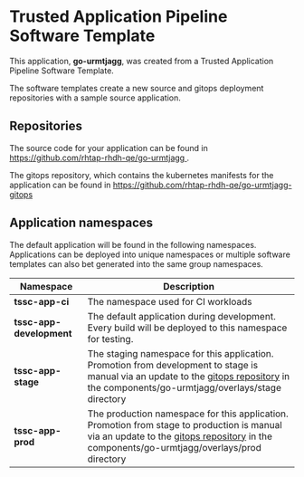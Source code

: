 # Trusted Application Pipeline Software Template

This application, **go-urmtjagg**, was created from a Trusted Application Pipeline Software Template.

The software templates create a new source and gitops deployment repositories with a sample source application. 

## Repositories

The source code for your application can be found in [https://github.com/rhtap-rhdh-qe/go-urmtjagg ](https://github.com/rhtap-rhdh-qe/go-urmtjagg ).
 
The gitops repository, which contains the kubernetes manifests for the application can be found in 
[https://github.com/rhtap-rhdh-qe/go-urmtjagg-gitops ](https://github.com/rhtap-rhdh-qe/go-urmtjagg-gitops ) 

## Application namespaces 

The default application will be found in the following namespaces. Applications can be deployed into unique namespaces or multiple software templates can also bet generated into the same group namespaces.  

|  Namespace   |  Description   |  
| -------- | -------- |
| **tssc-app-ci** | The namespace used for CI workloads |
| **tssc-app-development** | The default application during development. Every build will be deployed to this namespace for testing. |
| **tssc-app-stage** | The staging namespace for this application. Promotion from development to stage is manual via an update to the [gitops repository](https://github.com/rhtap-rhdh-qe/go-urmtjagg-gitops ) in the components/go-urmtjagg/overlays/stage directory |
| **tssc-app-prod** | The production namespace for this application. Promotion from stage to production is manual via an update to the [gitops repository](https://github.com/rhtap-rhdh-qe/go-urmtjagg-gitops ) in the components/go-urmtjagg/overlays/prod directory |